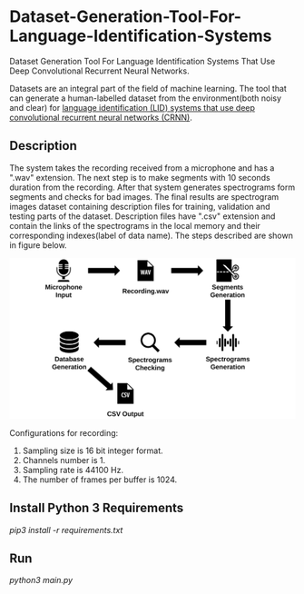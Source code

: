# Dataset-Generation-Tool-For-Language-Identification-Systems
Dataset Generation Tool For Language Identification Systems That Use Deep Convolutional Recurrent Neural Networks.

Datasets are an integral part of the field of machine learning. The tool that can generate a human-labelled dataset from the environment(both noisy and clear)  for [language identification (LID) systems that use deep convolutional recurrent neural networks (CRNN)](https://arxiv.org/pdf/1708.04811.pdf).

## Description 
The system takes the recording received from a microphone and has a ".wav" extension. The next step is to make segments with 10 seconds duration from the recording. After that system generates spectrograms form segments and checks for bad images. The final results are spectrogram images dataset containing description files for training, validation and testing parts of the dataset.  Description files have ".csv" extension and contain the links of the spectrograms in the local memory and their corresponding indexes(label of data name). The steps described are shown in figure below.


![alt text](https://github.com/Varuzhan97/Dataset-Generation-Tool-For-Language-Identification-Systems/blob/master/Structure%20Of%20The%20System/structure.png?raw=true)


Configurations for recording:
1. Sampling size is 16 bit integer format.
2. Channels number is 1.
3. Sampling rate is 44100 Hz.
4. The number of frames per buffer is 1024.


## Install Python 3 Requirements
*pip3 install -r requirements.txt*

## Run
*python3 main.py*





